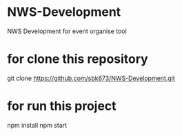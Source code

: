 # NWS-Development
NWS Development for event organise tool
# for clone this repository
git clone https://github.com/sbk673/NWS-Development.git

# for run this project
npm install
npm start

